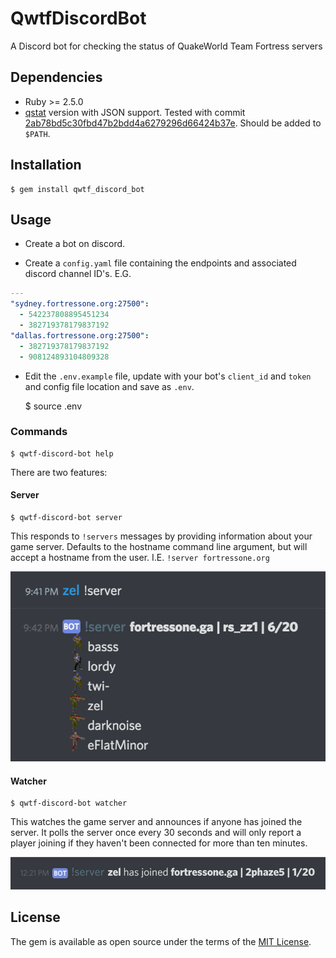 # QwtfDiscordBot

A Discord bot for checking the status of QuakeWorld Team Fortress servers


## Dependencies

  - Ruby >= 2.5.0
  - [qstat](https://github.com/multiplay/qstat) version with JSON support.  Tested with commit [2ab78bd5c30fbd47b2bdd4a6279296d66424b37e](https://github.com/multiplay/qstat/tree/2ab78bd5c30fbd47b2bdd4a6279296d66424b37e). Should be added to `$PATH`.


## Installation

    $ gem install qwtf_discord_bot


## Usage

- Create a bot on discord.

- Create a `config.yaml` file containing the endpoints and associated discord channel ID's. E.G.

```yaml
---
"sydney.fortressone.org:27500":
  - 542237808895451234
  - 382719378179837192
"dallas.fortressone.org:27500":
  - 382719378179837192
  - 908124893104809328
```

- Edit the `.env.example` file, update with your bot's `client_id` and `token` and config file location and save as `.env`.

    $ source .env


### Commands

    $ qwtf-discord-bot help

There are two features:


#### Server

    $ qwtf-discord-bot server

This responds to `!servers` messages by providing information about your game
server. Defaults to the hostname command line argument, but will accept a
hostname from the user. I.E. `!server fortressone.org`

![screenshot of bot responding to !server command](server_screenshot.png)


#### Watcher

    $ qwtf-discord-bot watcher

This watches the game server and announces if anyone has joined the server. It
polls the server once every 30 seconds and will only report a player joining if
they haven't been connected for more than ten minutes.

![screenshot of bot reporting player joining server](watcher_screenshot.png)


## License

The gem is available as open source under the terms of the [MIT License](https://opensource.org/licenses/MIT).

